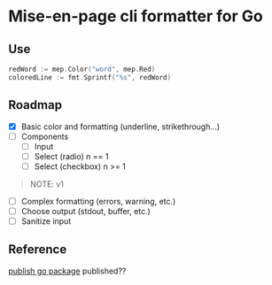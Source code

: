 # Mise-en-page cli formatter for Go

## Use

```go
redWord := mep.Color("word", mep.Red)
coloredLine := fmt.Sprintf("%s", redWord)
```
  

## Roadmap

- [x] Basic color and formatting (underline, strikethrough...)
- [ ] Components
  - [ ] Input
  - [ ] Select (radio) n == 1
  - [ ] Select (checkbox) n >= 1

> NOTE: v1

- [ ] Complex formatting (errors, warning, etc.)
- [ ] Choose output (stdout, buffer, etc.)
- [ ] Sanitize input

## Reference

[publish go package](https://go.dev/doc/modules/publishing)
published??
